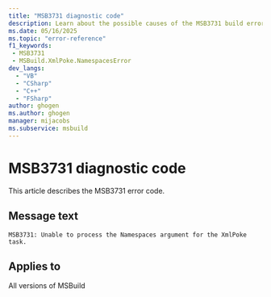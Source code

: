 ```yaml
---
title: "MSB3731 diagnostic code"
description: Learn about the possible causes of the MSB3731 build error, and get troubleshooting tips.
ms.date: 05/16/2025
ms.topic: "error-reference"
f1_keywords:
 - MSB3731
 - MSBuild.XmlPoke.NamespacesError
dev_langs:
  - "VB"
  - "CSharp"
  - "C++"
  - "FSharp"
author: ghogen
ms.author: ghogen
manager: mijacobs
ms.subservice: msbuild
---
```


# MSB3731 diagnostic code

<!-- :::ErrorDefinitionDescription::: -->
<!-- :::editable-content name="introDescription"::: -->
This article describes the MSB3731 error code.
<!-- :::editable-content-end::: -->

## Message text

<!-- :::editable-content name="messageText"::: -->
`MSB3731: Unable to process the Namespaces argument for the XmlPoke task.`
<!-- :::editable-content-end::: -->
<!-- MSB3731: Unable to process the Namespaces argument for the XmlPoke task. {0} -->

<!-- :::editable-content name="postOutputDescription"::: -->
<!--
{StrBegin="MSB3731: "}
-->
<!-- :::editable-content-end::: -->
<!-- :::ErrorDefinitionDescription-end::: -->

## Applies to

All versions of MSBuild
